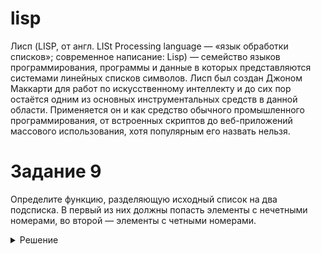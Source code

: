 # lisp  

Лисп (LISP, от англ. LISt Processing language — «язык обработки списков»; современное написание: Lisp) — семейство языков программирования, программы и данные в которых представляются системами линейных списков символов. Лисп был создан Джоном Маккарти для работ по искусственному интеллекту и до сих пор остаётся одним из основных инструментальных средств в данной области. Применяется он и как средство обычного промышленного программирования, от встроенных скриптов до веб-приложений массового использования, хотя популярным его назвать нельзя.

# Задание 9  
Определите функцию, разделяющую исходный список на два подсписка. В первый из них должны попасть элементы с нечетными номерами, во второй — элементы с четными номерами.  
<details><summary>Решение</summary>
<p>  

#### Код на LISP  

```lisp
(defun srt (lst)
                (cond 
                    ((null (car lst)) lst)
                    (t 
                        (setq nlst (srt (cddr lst)))
                        (list
                            (cons (car lst) (car nlst))
                            (cons (cadr lst) (cadr nlst))
                        )
                    )
                )
)
```  
</p>
</details>
<!---
Скриншот:  

![scrnsht](https://wmpics.pics/di-FTFP.png)  

--->


# Задание 19  
Определите функцию (ЛУКОВИЦА n), строящую N-уровневый вложенный список, элементом которого на самом глубоком уровне является N.  
<details><summary>Решение</summary>
<p>  

#### Код на LISP  

```lisp
(defun onion (n)
                (defun supportf (counter n) (
                        cond 
                            ((= counter n) (list n))
                            (t (list (supportf (+ counter 1) n)))
                
                    )
                )
                (
                    supportf 1 n
                )
            	
)
```  
</p>
</details>
<!---
Скриншот:  

![scrnsht](https://i109.fastpic.ru/big/2019/0309/62/344f05d74a8000a92be6f2f4ebd0ba62.png)  

--->


# Задание 25  
Определите функцию, удаляющую из списка каждый четный элемент.  
<details><summary>Решение</summary>
<p>  

#### Код на LISP  

```lisp
(defun deleven (lst)
                (cond 
                    ((null (car lst)) lst)
                    (t 
                        (cons (car lst) (deleven (cddr lst)))
                    )
                )
)
```  
</p>
</details>
<!---
Скриншот:  

![scrnsht](https://i109.fastpic.ru/big/2019/0309/0f/4a1f4f430a5b6839b10769dba3a5270f.png)  

--->


# Задание 26  
Определите функцию, разбивающую список (a b с d...) на пары ((а b) (с d)...).
<details><summary>Решение</summary>
<p>  

#### Код на LISP  

```lisp
(defun pairs (lst)
                (cond 
                    ((null (car lst)) lst)
                    (t 
                        (cons (list (car lst) (cadr lst)) (pairs (cddr lst)))
                    )
                )
)
```  
</p>
</details>
<!---
Скриншот:  

![scrnsht](https://i109.fastpic.ru/big/2019/0309/05/206531cbed377f670808b7658daa1e05.png)  

--->


# Задание 29  
Определите функцию, вычисляющую глубину списка (самой глубокой ветви).
<details><summary>Решение</summary>
<p>  

#### Код на LISP  

```lisp
(defun maxtree (lst)(
        cond
        ((atom lst) 0)
        (t
            (
                max (+ 1 (maxtree (car lst))) (maxtree (cdr lst))
            )
        )
    )
)
```  
</p>
</details>
<!---
Скриншот:  

![scrnsht](https://i110.fastpic.ru/big/2019/0309/4c/00d321c1d8e7fbea148f026bd045e64c.png)  

--->


# Задание 34  
Определите предикат РАВЕНСТВО-МНОЖЕСТВ, проверяющий совпадение двух множеств (независимо от порядка следования элементов). Подсказка: напишите
функцию УДАЛИТЬ, удаляющую данный элемент из множества.
<details><summary>Решение</summary>
<p>  

#### Код на LISP  

```lisp
(defun delel (lst el)(
    cond
    ((null (car lst)) (LIST NIL NIL))
    ((= (car lst) el) (LIST (cdr lst) T))
    (t 
        (setq op (delel (cdr lst) el))
        (LIST (cons (car lst) (car op)) (cadr op))
        )
))

(defun eq (lst1 lst2)(
    cond
    ((and (null lst1) (null lst2)) T)
    ((or (null lst1) (null lst2)) NIL)
    (T
        (setq deleted (delel lst2 (car lst1)))
        (
            cond
            ((null (cadr deleted)) NIL)
            (T (eq (cdr lst1) (car deleted)))
        )
    )
))
```  
</p>
</details>
<!---
Скриншот:  

![scrnsht](https://i109.fastpic.ru/big/2019/0310/0b/5eb4ef2217217d516777fb5b10d2ed0b.png)  

--->
